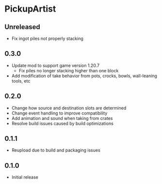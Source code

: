 # PickupArtist

## Unreleased

- Fix ingot piles not properly stacking

## 0.3.0

- Update mod to support game version 1.20.7
  - Fix piles no longer stacking higher than one block
- Add modification of take behavior from pots, crocks, bowls, wall-leaning tools, etc

## 0.2.0

- Change how source and destination slots are determined
- Change event handling to improve compatibility
- Add animation and sound when taking from crates
- Resolve build issues caused by build optimizations

## 0.1.1

- Reupload due to build and packaging issues

## 0.1.0

- Initial release
